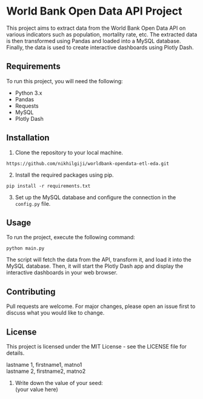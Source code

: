 # World Bank Open Data API Project

This project aims to extract data from the World Bank Open Data API on various indicators such as population, mortality rate, etc. The extracted data is then transformed using Pandas and loaded into a MySQL database. Finally, the data is used to create interactive dashboards using Plotly Dash.

## Requirements

To run this project, you will need the following:

- Python 3.x
- Pandas
- Requests
- MySQL
- Plotly Dash

## Installation

1. Clone the repository to your local machine.

```
https://github.com/nikhilgiji/worldbank-opendata-etl-eda.git
``` 


2. Install the required packages using pip.
```
pip install -r requirements.txt
```

3. Set up the MySQL database and configure the connection in the `config.py` file.

## Usage

To run the project, execute the following command:
```
python main.py
```

The script will fetch the data from the API, transform it, and load it into the MySQL database. Then, it will start the Plotly Dash app and display the interactive dashboards in your web browser.

## Contributing

Pull requests are welcome. For major changes, please open an issue first to discuss what you would like to change.

## License

This project is licensed under the MIT License - see the LICENSE file for details.

lastname 1, firstname1, matno1  
lastname 2, firstname2, matno2  

1) Write down the value of your seed:  
(your value here)
